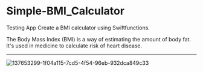 # Simple-BMI_Calculator
Testing App
Create a BMI calculator using Swiftfunctions.

The Body Mass Index (BMI) is a way of estimating the amount of body fat. It's used in medicine to calculate risk of heart disease.

___________________________________________________________________________________________________________________________________


![137653299-1f04a115-7cd5-4f54-96eb-932dca849c33](https://user-images.githubusercontent.com/62168289/218723791-24f52e4f-98fd-4181-bb1e-61a9e4918b07.png)

